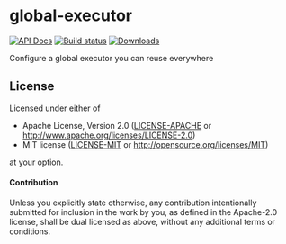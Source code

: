 # global-executor

[![API Docs](https://docs.rs/global-executor/badge.svg)](https://docs.rs/global-executor)
[![Build status](https://github.com/Keruspe/global-executor/workflows/Build%20and%20test/badge.svg)](https://github.com/Keruspe/global-executor/actions)
[![Downloads](https://img.shields.io/crates/d/global-executor.svg)](https://crates.io/crates/global-executor)

Configure a global executor you can reuse everywhere

## License

Licensed under either of

 * Apache License, Version 2.0 ([LICENSE-APACHE](LICENSE-APACHE) or http://www.apache.org/licenses/LICENSE-2.0)
 * MIT license ([LICENSE-MIT](LICENSE-MIT) or http://opensource.org/licenses/MIT)

at your option.

#### Contribution

Unless you explicitly state otherwise, any contribution intentionally submitted
for inclusion in the work by you, as defined in the Apache-2.0 license, shall be
dual licensed as above, without any additional terms or conditions.
